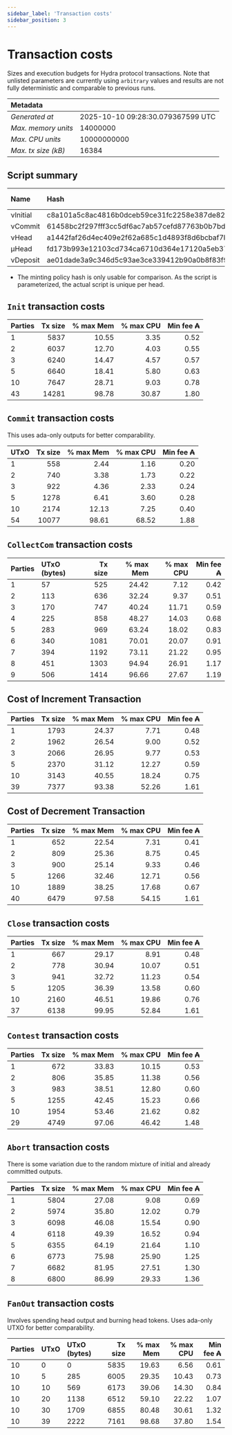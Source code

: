 ```yaml
--- 
sidebar_label: 'Transaction costs' 
sidebar_position: 3 
--- 
```


# Transaction costs 

Sizes and execution budgets for Hydra protocol transactions. Note that unlisted parameters are currently using `arbitrary` values and results are not fully deterministic and comparable to previous runs.

| Metadata | |
| :--- | :--- |
| _Generated at_ | 2025-10-10 09:28:30.079367599 UTC |
| _Max. memory units_ | 14000000 |
| _Max. CPU units_ | 10000000000 |
| _Max. tx size (kB)_ | 16384 |

## Script summary

| Name   | Hash | Size (Bytes) 
| :----- | :--- | -----------: 
| νInitial | c8a101a5c8ac4816b0dceb59ce31fc2258e387de828f02961d2f2045 | 2652 | 
| νCommit | 61458bc2f297fff3cc5df6ac7ab57cefd87763b0b7bd722146a1035c | 685 | 
| νHead | a1442faf26d4ec409e2f62a685c1d4893f8d6bcbaf7bcb59d6fa1340 | 14599 | 
| μHead | fd173b993e12103cd734ca6710d364e17120a5eb37a224c64ab2b188* | 5284 | 
| νDeposit | ae01dade3a9c346d5c93ae3ce339412b90a0b8f83f94ec6baa24e30c | 1102 | 

* The minting policy hash is only usable for comparison. As the script is parameterized, the actual script is unique per head.

## `Init` transaction costs

| Parties | Tx size | % max Mem | % max CPU | Min fee ₳ |
| :------ | ------: | --------: | --------: | --------: |
| 1| 5837 | 10.55 | 3.35 | 0.52 |
| 2| 6037 | 12.70 | 4.03 | 0.55 |
| 3| 6240 | 14.47 | 4.57 | 0.57 |
| 5| 6640 | 18.41 | 5.80 | 0.63 |
| 10| 7647 | 28.71 | 9.03 | 0.78 |
| 43| 14281 | 98.78 | 30.87 | 1.80 |


## `Commit` transaction costs
 This uses ada-only outputs for better comparability.

| UTxO | Tx size | % max Mem | % max CPU | Min fee ₳ |
| :--- | ------: | --------: | --------: | --------: |
| 1| 558 | 2.44 | 1.16 | 0.20 |
| 2| 740 | 3.38 | 1.73 | 0.22 |
| 3| 922 | 4.36 | 2.33 | 0.24 |
| 5| 1278 | 6.41 | 3.60 | 0.28 |
| 10| 2174 | 12.13 | 7.25 | 0.40 |
| 54| 10077 | 98.61 | 68.52 | 1.88 |


## `CollectCom` transaction costs

| Parties | UTxO (bytes) |Tx size | % max Mem | % max CPU | Min fee ₳ |
| :------ | :----------- |------: | --------: | --------: | --------: |
| 1 | 57 | 525 | 24.42 | 7.12 | 0.42 |
| 2 | 113 | 636 | 32.24 | 9.37 | 0.51 |
| 3 | 170 | 747 | 40.24 | 11.71 | 0.59 |
| 4 | 225 | 858 | 48.27 | 14.03 | 0.68 |
| 5 | 283 | 969 | 63.24 | 18.02 | 0.83 |
| 6 | 340 | 1081 | 70.01 | 20.07 | 0.91 |
| 7 | 394 | 1192 | 73.11 | 21.22 | 0.95 |
| 8 | 451 | 1303 | 94.94 | 26.91 | 1.17 |
| 9 | 506 | 1414 | 96.66 | 27.67 | 1.19 |


## Cost of Increment Transaction

| Parties | Tx size | % max Mem | % max CPU | Min fee ₳ |
| :------ | ------: | --------: | --------: | --------: |
| 1| 1793 | 24.37 | 7.71 | 0.48 |
| 2| 1962 | 26.54 | 9.00 | 0.52 |
| 3| 2066 | 26.95 | 9.77 | 0.53 |
| 5| 2370 | 31.12 | 12.27 | 0.59 |
| 10| 3143 | 40.55 | 18.24 | 0.75 |
| 39| 7377 | 93.38 | 52.26 | 1.61 |


## Cost of Decrement Transaction

| Parties | Tx size | % max Mem | % max CPU | Min fee ₳ |
| :------ | ------: | --------: | --------: | --------: |
| 1| 652 | 22.54 | 7.31 | 0.41 |
| 2| 809 | 25.36 | 8.75 | 0.45 |
| 3| 900 | 25.14 | 9.33 | 0.46 |
| 5| 1266 | 32.46 | 12.71 | 0.56 |
| 10| 1889 | 38.25 | 17.68 | 0.67 |
| 40| 6479 | 97.58 | 54.15 | 1.61 |


## `Close` transaction costs

| Parties | Tx size | % max Mem | % max CPU | Min fee ₳ |
| :------ | ------: | --------: | --------: | --------: |
| 1| 667 | 29.17 | 8.91 | 0.48 |
| 2| 778 | 30.94 | 10.07 | 0.51 |
| 3| 941 | 32.72 | 11.23 | 0.54 |
| 5| 1205 | 36.39 | 13.58 | 0.60 |
| 10| 2160 | 46.51 | 19.86 | 0.76 |
| 37| 6138 | 99.95 | 52.84 | 1.61 |


## `Contest` transaction costs

| Parties | Tx size | % max Mem | % max CPU | Min fee ₳ |
| :------ | ------: | --------: | --------: | --------: |
| 1| 672 | 33.83 | 10.15 | 0.53 |
| 2| 806 | 35.85 | 11.38 | 0.56 |
| 3| 983 | 38.51 | 12.80 | 0.60 |
| 5| 1255 | 42.45 | 15.23 | 0.66 |
| 10| 1954 | 53.46 | 21.62 | 0.82 |
| 29| 4749 | 97.06 | 46.42 | 1.48 |


## `Abort` transaction costs
There is some variation due to the random mixture of initial and already committed outputs.

| Parties | Tx size | % max Mem | % max CPU | Min fee ₳ |
| :------ | ------: | --------: | --------: | --------: |
| 1| 5804 | 27.08 | 9.08 | 0.69 |
| 2| 5974 | 35.80 | 12.02 | 0.79 |
| 3| 6098 | 46.08 | 15.54 | 0.90 |
| 4| 6118 | 49.39 | 16.52 | 0.94 |
| 5| 6355 | 64.19 | 21.64 | 1.10 |
| 6| 6773 | 75.98 | 25.90 | 1.25 |
| 7| 6682 | 81.95 | 27.51 | 1.30 |
| 8| 6800 | 86.99 | 29.33 | 1.36 |


## `FanOut` transaction costs
Involves spending head output and burning head tokens. Uses ada-only UTXO for better comparability.

| Parties | UTxO  | UTxO (bytes) | Tx size | % max Mem | % max CPU | Min fee ₳ |
| :------ | :---- | :----------- | ------: | --------: | --------: | --------: |
| 10 | 0 | 0 | 5835 | 19.63 | 6.56 | 0.61 |
| 10 | 5 | 285 | 6005 | 29.35 | 10.43 | 0.73 |
| 10 | 10 | 569 | 6173 | 39.06 | 14.30 | 0.84 |
| 10 | 20 | 1138 | 6512 | 59.10 | 22.22 | 1.07 |
| 10 | 30 | 1709 | 6855 | 80.48 | 30.61 | 1.32 |
| 10 | 39 | 2222 | 7161 | 98.68 | 37.80 | 1.54 |

